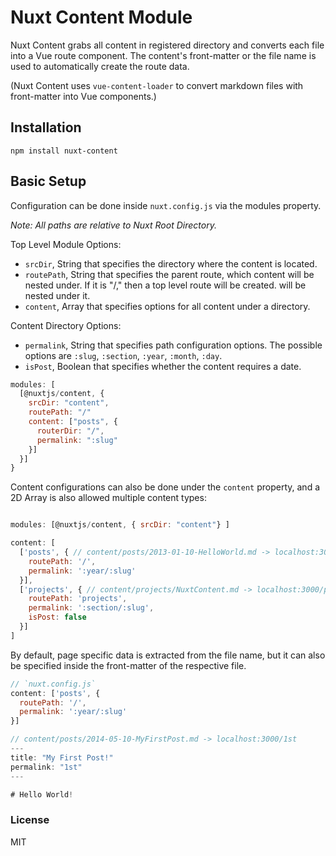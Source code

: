 # Nuxt Content Module

Nuxt Content grabs all content in registered directory and converts each file into a Vue route component. The content's front-matter or the file name is used to automatically create the route data. 

(Nuxt Content uses `vue-content-loader` to convert markdown files with front-matter into Vue components.)

## Installation

```
npm install nuxt-content

```

## Basic Setup

Configuration can be done inside `nuxt.config.js` via the modules property.

*Note: All paths are relative to Nuxt Root Directory.*

Top Level Module Options:

  - `srcDir`, String that specifies the directory where the content is located.
  - `routePath`, String that specifies the parent route, which content will be nested under.
  If it is "/," then a top level route will be created.
  will be nested under it.
  - `content`, Array that specifies options for all content under a directory.

Content Directory Options:
  - `permalink`, String that specifies path configuration options. The possible options
  are `:slug`, `:section`, `:year`, `:month`, `:day`.
  - `isPost`, Boolean that specifies whether the content requires a date.

```js
modules: [
  [@nuxtjs/content, {
    srcDir: "content",
    routePath: "/"
    content: ["posts", {
      routerDir: "/",
      permalink: ":slug"
    }]
  }]
}
```

Content configurations can also be done under the `content` property,
and a 2D Array is also allowed multiple content types:

```js

modules: [@nuxtjs/content, { srcDir: "content"} ]

content: [
  ['posts', { // content/posts/2013-01-10-HelloWorld.md -> localhost:3000/2013/hello-world
    routePath: '/',
    permalink: ':year/:slug'
  }],
  ['projects', { // content/projects/NuxtContent.md -> localhost:3000/projects/nuxt-content
    routePath: 'projects',
    permalink: ':section/:slug',
    isPost: false
  }]
]

```

By default, page specific data is extracted from the file name, but it can also be specified inside the front-matter of the respective file.

```js
// `nuxt.config.js`
content: ['posts', {
  routePath: '/',
  permalink: ':year/:slug'
}]

// content/posts/2014-05-10-MyFirstPost.md -> localhost:3000/1st
---
title: "My First Post!"
permalink: "1st"
---

# Hello World!

```


### License

MIT
